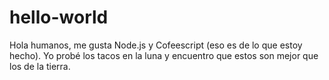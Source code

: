 # hello-world
Hola humanos,
                   me gusta Node.js y Cofeescript (eso es de lo que estoy hecho).
                   Yo probé los tacos en la luna y encuentro que estos son mejor que los de la tierra.
